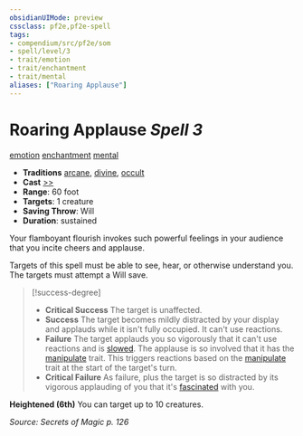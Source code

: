 ```yaml
---
obsidianUIMode: preview
cssclass: pf2e,pf2e-spell
tags:
- compendium/src/pf2e/som
- spell/level/3
- trait/emotion
- trait/enchantment
- trait/mental
aliases: ["Roaring Applause"]
---
```

# Roaring Applause *Spell 3*   
[emotion](emotion.md "Emotion Effect Trait")  [enchantment](enchantment.md "Enchantment School Trait")  [mental](mental.md "Mental Effect Trait")  

- **Traditions** [arcane](arcane.md "Arcane Tradition Trait"), [divine](divine.md "Divine Tradition Trait"), [occult](occult.md "Occult Tradition Trait")
- **Cast** [>>](chapter-9-playing-the-game.md#Actions "Two-Action") 
- **Range**: 60 foot
- **Targets**: 1 creature
- **Saving Throw**: Will
- **Duration**: sustained

Your flamboyant flourish invokes such powerful feelings in your audience that you incite cheers and applause.

Targets of this spell must be able to see, hear, or otherwise understand you. The targets must attempt a Will save.

> [!success-degree] 
> - **Critical Success** The target is unaffected.
> - **Success** The target becomes mildly distracted by your display and applauds while it isn't fully occupied. It can't use reactions.
> - **Failure** The target applauds you so vigorously that it can't use reactions and is [slowed](conditions.md#Slowed). The applause is so involved that it has the [manipulate](manipulate.md "Manipulate General Trait") trait. This triggers reactions based on the [manipulate](manipulate.md "Manipulate General Trait") trait at the start of the target's turn.
> - **Critical Failure** As failure, plus the target is so distracted by its vigorous applauding of you that it's [fascinated](conditions.md#Fascinated) with you.

**Heightened (6th)** You can target up to 10 creatures.

*Source: Secrets of Magic p. 126*